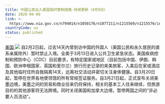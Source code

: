 ```yaml
---
title: 中国公民出入美国临时管制措施-持续更新（4月9日）
date: 2020-04-09
link: >-
  https://www.nia.gov.cn/n794014/n1050176/n1077211/n1215569/n1215576/index.html
countryCode: us
status: published
---
```

[美国 ![](../../../../../dbsource/1227208/1229561.png)](javascript:void(0))
    [](javascript:void(0))自2月2日起，过去14天内曾到访中国的外国人（美国公民和永久居民的直系亲属除外）暂时禁止入境。全美于3月13日进入公共卫生紧急状态。美国疾病控制和预防中心（CDC）目前要求，有特定国家或地区（目前包括中国、伊朗、韩国、欧洲申根国家、英国和爱尔兰）旅行历史记录的来美旅客，入美后在家或酒店及其他临时住所自我隔离14天，远离社交活动并密切关注身体健康。自3月20日起，暂停在世界各地使领馆的所有常规签证服务。自3月21日起，正式宣布关闭美墨边境，美墨之间的贸易和商业往来仍将保持，相关的基本工人往来继续，但旅游目的的其他游客将无法跨境。同时关闭美国和加拿大边境，暂停两国之间的“非必要人员流动”。
